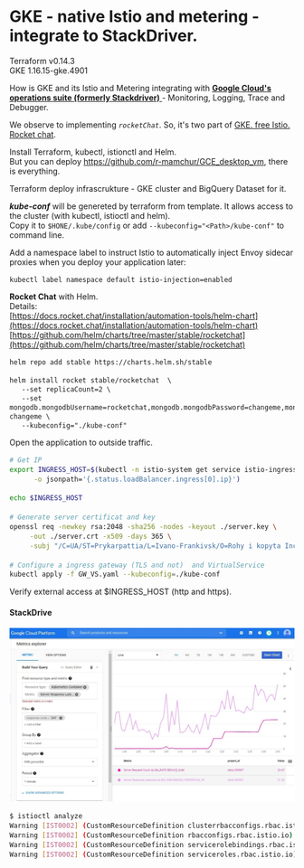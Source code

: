 # GKE - native Istio and metering - integrate to StackDriver.

Terraform v0.14.3   
GKE 1.16.15-gke.4901   

 How is GKE and its Istio and Metering integrating with [ __Google Cloud's operations suite (formerly Stackdriver)__ ](https://cloud.google.com/products/operations) - Monitoring, Logging, Trace and Debugger.
 
  We observe to implementing _`rocketChat`_. So, it's two part of [GKE. free Istio. Rocket chat](https://github.com/r-mamchur/GKE_free_istio_rocketchat).
 
Install Terraform, kubectl, istionctl and Helm.   
But you can deploy https://github.com/r-mamchur/GCE_desktop_vm, there is everything.    

Terraform deploy infrascrukture - GKE cluster and BigQuery Dataset for it.   

***kube-conf*** will be genereted by terraform from template. It allows access to the cluster (with kubectl, istioctl and helm).   
Copy it to `$HONE/.kube/config` or add `--kubeconfig="<Path>/kube-conf"` to command line.    

Add a namespace label to instruct Istio to automatically inject Envoy sidecar proxies when you deploy your application later:
```
kubectl label namespace default istio-injection=enabled
```

****Rocket Chat**** with Helm.    
Details:    
[https://docs.rocket.chat/installation/automation-tools/helm-chart](https://docs.rocket.chat/installation/automation-tools/helm-chart)   
[https://github.com/helm/charts/tree/master/stable/rocketchat](https://github.com/helm/charts/tree/master/stable/rocketchat)   
```
helm repo add stable https://charts.helm.sh/stable

helm install rocket stable/rocketchat  \
   --set replicaCount=2 \
   --set mongodb.mongodbUsername=rocketchat,mongodb.mongodbPassword=changeme,mongodb.mongodbDatabase=rocketchat,mongodb.mongodbRootPassword=root-changeme \
   --kubeconfig="./kube-conf"
```
Open the application to outside traffic.
```sh
# Get IP
export INGRESS_HOST=$(kubectl -n istio-system get service istio-ingressgateway \
      -o jsonpath='{.status.loadBalancer.ingress[0].ip}')

echo $INGRESS_HOST

# Generate server certificat and key
openssl req -newkey rsa:2048 -sha256 -nodes -keyout ./server.key \
     -out ./server.crt -x509 -days 365 \
     -subj "/C=UA/ST=Prykarpattia/L=Ivano-Frankivsk/O=Rohy i kopyta Inc./OU=Camel/CN=$INGRESS_HOST/emailAddress=r_mamchur@ukr.net"

# Configure a ingress gateway (TLS and not)  and VirtualService
kubectl apply -f GW_VS.yaml --kubeconfig=./kube-conf
```
Verify external access at $INGRESS_HOST (http and https).

#### StackDrive
![Monitoring](./monitoring.jpg)


```sh
$ istioctl analyze
Warning [IST0002] (CustomResourceDefinition clusterrbacconfigs.rbac.istio.io) Deprecated: Custom resource type rbac.istio.io ClusterRbacConfig is removed
Warning [IST0002] (CustomResourceDefinition rbacconfigs.rbac.istio.io) Deprecated: Custom resource type rbac.istio.io RbacConfig is removed
Warning [IST0002] (CustomResourceDefinition servicerolebindings.rbac.istio.io) Deprecated: Custom resource type rbac.istio.io ServiceRoleBinding is removed
Warning [IST0002] (CustomResourceDefinition serviceroles.rbac.istio.io) Deprecated: Custom resource type rbac.istio.io ServiceRole is removed
```

